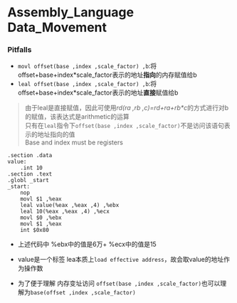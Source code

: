 # Assembly\_Language Data\_Movement

### Pitfalls
* `movl offset(base ,index ,scale_factor) ,b`:将offset+base+index*scale_factor表示的地址**指向**的内存赋值给b
* `leal offset(base ,index ,scale_factor) ,b`:将offset+base+index*scale_factor表示的地址**直接**赋值给b
> 由于leal是直接赋值，因此可使用*rd(ra ,rb ,c)=rd+ra+rb\*c*的方式进行对b的赋值，该表达式是arithmetic的运算  
> 只有在`leal`指令下`offset(base ,index ,scale_factor)`不是访问该语句表示的地址指向的值  
> Base and index must be registers

```
.section .data
value:
	.int 10
.section .text
.globl _start
_start:
	nop
	movl $1 ,%eax
	leal value(%eax ,%eax ,4) ,%ebx
	leal 10(%eax ,%eax ,4) ,%ecx
	movl $0 ,%ebx
	movl $1 ,%eax
	int $0x80
```

* 上述代码中 %ebx中的值是6万+  %ecx中的值是15
* value是一个标签 lea本质上`load effective address`，故会取value的地址作为操作数

* 为了便于理解 内存变址访问 `offset(base ,index ,scale_factor)`也可以理解为`base(offset ,index ,scale_factor)`

